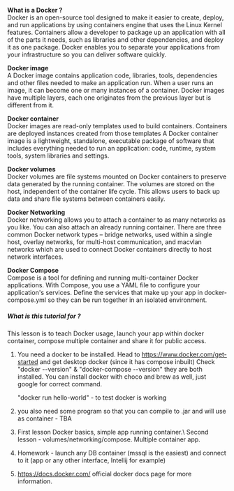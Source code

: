 **What is a Docker ?** \
Docker is an open-source tool designed to make it easier to create, deploy, and run applications by using containers engine that uses the Linux Kernel features. 
Containers allow a developer to package up an application with all of the parts it needs, such as libraries and other dependencies, and deploy it as one package.
Docker enables you to separate your applications from your infrastructure so you can deliver software quickly.

**Docker image**\
A Docker image contains application code, libraries, tools, dependencies and other files needed to make an application run. 
When a user runs an image, it can become one or many instances of a container. Docker images have multiple layers, each one originates from the previous layer but is different from it.

**Docker container**\
Docker images are read-only templates used to build containers. Containers are deployed instances created from those templates
A Docker container image is a lightweight, standalone, executable package of software that includes everything needed to run an application: code, runtime, system tools, system libraries and settings.

**Docker volumes**\
Docker volumes are file systems mounted on Docker containers to preserve data generated by the running container. 
The volumes are stored on the host, independent of the container life cycle. This allows users to back up data and share file systems between containers easily.

**Docker Networking**\
Docker networking allows you to attach a container to as many networks as you like. You can also attach an already running container.
There are three common Docker network types – bridge networks, used within a single host, overlay networks, for multi-host communication, and macvlan networks which are used to connect Docker containers directly to host network interfaces.

**Docker Compose**\
Compose is a tool for defining and running multi-container Docker applications. With Compose, you use a YAML file to configure your application's services.
Define the services that make up your app in docker-compose.yml so they can be run together in an isolated environment.

##### What is this tutorial for ?
This lesson is to teach Docker usage, launch your app within docker container, compose multiple container and share it for public access.


1. You need a docker to be installed. Head to https://www.docker.com/get-started and get desktop docker (since it has compose inbuilt)
    Check "docker --version" & "docker-compose --version" they are both installed.
    You can install docker with choco and brew as well, just google for correct command. 

    "docker run hello-world"   - to test docker is working

2. you also need some program so that you can compile to .jar and will use as container - TBA

3. First lesson Docker basics, simple app running container.\ 
    Second lesson - volumes/networking/compose. Multiple container app.

4. Homework - launch any DB container (mssql is the easiest) and connect to it (app or any other interface, Intellij for example)

5. https://docs.docker.com/ official docker docs page for more information.
    
    
